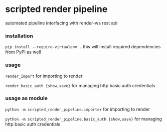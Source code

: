 # scripted render pipeline
automated pipeline interfacing with render-ws rest api

### installation
`pip install --require-virtualenv .`
this will install required dependencies from PyPI as well

### usage
`render_import`  for importing to render

`render_basic_auth {show,save}`  for managing http basic auth credentials

### usage as module
`python -m scripted_render_pipeline.importer`  for importing to render

`python -m scripted_render_pipeline.basic_auth {show,save}`  for managing http basic auth credentials
